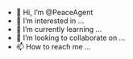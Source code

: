 - 👋 Hi, I’m @PeaceAgent
- 👀 I’m interested in ...
- 🌱 I’m currently learning ...
- 💞️ I’m looking to collaborate on ...
- 📫 How to reach me ...

<!---
PeaceAgent/PeaceAgent is a ✨ special ✨ repository because its `README.md` (this file) appears on your GitHub profile.
You can click the Preview link to take a look at your changes.
--->
